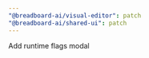 ```yaml
---
"@breadboard-ai/visual-editor": patch
"@breadboard-ai/shared-ui": patch
---
```


Add runtime flags modal
